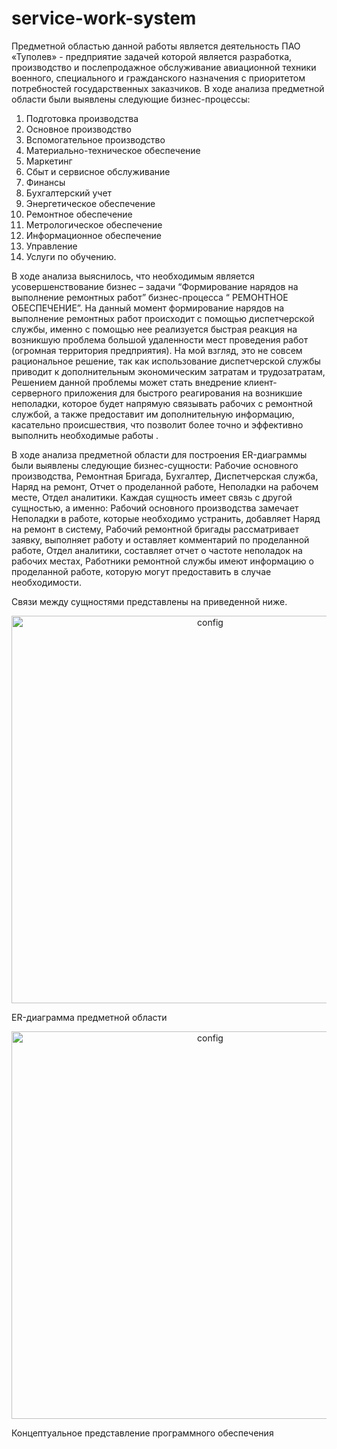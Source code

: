 # service-work-system

Предметной областью данной работы является деятельность ПАО «Туполев» - предприятие задачей которой является разработка, производство и послепродажное обслуживание авиационной техники военного, специального и гражданского назначения с приоритетом потребностей государственных заказчиков.
В ходе анализа предметной области были выявлены следующие бизнес-процессы:

1. Подготовка производства
2. Основное производство
3. Вспомогательное производство
4. Материально-техническое обеспечение
5. Маркетинг
6. Сбыт и сервисное обслуживание
7. Финансы
8. Бухгалтерский учет
9. Энергетическое обеспечение
10. Ремонтное обеспечение
11. Метрологическое обеспечение
13. Информационное обеспечение
14. Управление
15. Услуги по обучению.

В ходе анализа выяснилось, что необходимым является усовершенствование бизнес – задачи “Формирование нарядов на выполнение ремонтных работ” бизнес-процесса “ РЕМОНТНОЕ ОБЕСПЕЧЕНИЕ”.
На данный момент формирование нарядов на выполнение ремонтных работ происходит с помощью диспетчерской службы, именно с помощью нее реализуется быстрая реакция на возникшую проблема большой удаленности мест проведения работ (огромная территория предприятия). На мой взгляд, это не совсем рациональное решение, так как использование диспетчерской службы приводит к дополнительным экономическим затратам и трудозатратам, Решением данной проблемы может стать внедрение клиент-серверного приложения для быстрого реагирования на возникшие неполадки, которое будет напрямую связывать рабочих с ремонтной службой, а также предоставит им дополнительную информацию, касательно происшествия, что позволит более точно и эффективно выполнить необходимые работы . 

В ходе анализа предметной области для построения ER-диаграммы были выявлены следующие бизнес-сущности: Рабочие основного производства, Ремонтная Бригада, Бухгалтер, Диспетчерская служба, Наряд на ремонт, Отчет о проделанной работе, Неполадки на рабочем месте, Отдел аналитики.
Каждая сущность имеет связь с другой сущностью, а именно: Рабочий основного производства замечает Неполадки в работе, которые необходимо устранить, добавляет Наряд на ремонт в систему, Рабочий ремонтной бригады рассматривает заявку, выполняет работу и оставляет комментарий по проделанной работе, Отдел аналитики, составляет отчет о частоте неполадок на рабочих местах, Работники ремонтной службы имеют информацию о проделанной работе, которую могут предоставить в случае необходимости.

Связи между сущностями представлены на приведенной ниже.
 
 <p align="center">
  <img src="https://github.com/deds129/service-work-system/blob/master/img/ER.png" alt="config" width="620"/>
</p>
  ER-диаграмма предметной области
  
  <p align="center">
  <img src="https://github.com/deds129/service-work-system/blob/master/img/Conc.png" alt="config" width="620"/>
</p>
  Концептуальное представление программного обеспечения

